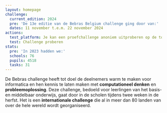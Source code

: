 ```yaml
---
layout: homepage
challenge:
  current_edition: 2024
  pre: 'De 13e editie van de Bebras Belgium challenge ging door van:'
  dates: 11 november t.e.m. 22 november 2024
actions:
  test_platform: Je kan een proefchallenge anoniem uitproberen op de toegewijde platform.
  test: Challenge proberen
stats:
  pre: 'In 2023 hadden we:'
  schools: 76
  pupils: 4518
  tasks: 31
---
```


De Bebras challenge heeft tot doel de deelnemers warm te maken voor informatica en hen kennis te laten maken met **computationeel denken** en **probleemoplossing**. Deze challenge, bedoeld voor leerlingen van het basis- en middelbaar onderwijs, gaat door in de scholen tijdens twee weken in de herfst. Het is een **internationale challenge** die al in meer dan 80 landen van over de hele wereld wordt georganiseerd.
